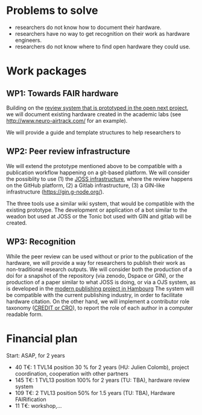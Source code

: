  # Problems to solve
 
 - researchers do not know how to document their hardware.
 - researchers have no way to get recognition on their work as hardware engineers.
 - researchers do not know where to find open hardware they could use.
 
 # Work packages
 
 ## WP1: Towards FAIR hardware 
 
 Building on the [review system that is prototyped in the open next project](https://en.oho.wiki/wiki/Home), we will document existing hardware created in the academic labs (see http://www.neuro-airtrack.com/ for an example).
 
 We will provide a guide and template structures to help researchers to
 
 ## WP2: Peer review infrastructure
 
 We will extend the prototype mentioned above to be compatible with a publication workflow happening on a git-based platform. We will consider the possiblity to use 
 (1) the [JOSS infrastructure](joss.theoj.org/), where the review happens on the GitHub platform,
 (2) a Gitlab infrastructure,
 (3) a GIN-like infrastructure (https://gin.g-node.org/).
 
 The three tools use a similar wiki system, that would be compatible with the existing prototype.
 The development or application of a bot similar to the weadon bot used at JOSS or the Tonic bot used with GIN and gitlab will be created.
 
 ## WP3: Recognition
 
 While the peer review can be used without or prior to the publication of the hardware,
 we will provide a way for researchers to publish their work as non-traditional research outputs.
 We will consider both the production of a doi for a snapshot of the repository (via zenodo, Dspace or GIN), 
 or the production of a paper similar to what JOSS is doing, or via a OJS system, as is developed in the [modern publishing project in Hambourg](https://oa-pub.hos.tuhh.de/en/)
The system will be compatible with the current publishing industry, in order to facilitate hardware citation.
On the other hand, we will implement a contributor role taxonomy ([CREDIT or CRO](http://credit.niso.org/)), to report the role of each author in a computer readable form.

# Financial plan
Start: ASAP, for 2 years

- 40 T€: 1 TVL14 position 30 % for 2 years (HU: Julien Colomb), project coordination, cooperation with other partners
- 145 T€: 1 TVL13 position 100% for 2 years (TU: TBA), hardware review system
- 109 T€: 2 TVL13 position 50% for 1.5 years (TU: TBA), Hardware FAIRification
- 11 T€: workshop,...


 
